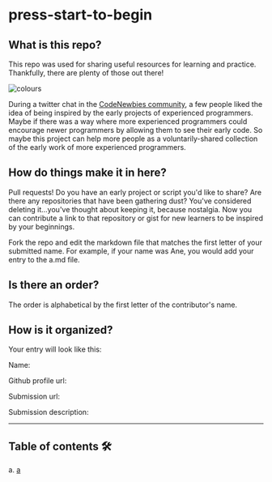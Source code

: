 # press-start-to-begin

## What is this repo?

This repo was used for sharing useful resources for learning and practice.
Thankfully, there are plenty of those out there!

![colours](https://raw.githubusercontent.com/chowdhurian/press-start-to-begin/master/assets/colours.gif)

During a twitter chat in the [CodeNewbies community](https://twitter.com/CodeNewbies), a few people liked the idea of being inspired by the early projects of experienced programmers.
Maybe if there was a way where more experienced programmers could encourage newer programmers by allowing them to see their early code.
So maybe this project can help more people as a voluntarily-shared collection of the early work of more experienced programmers.

## How do things make it in here?

Pull requests! Do you have an early project or script you'd like to share? Are there any repositories that have been gathering dust? You've considered deleting it...you've thought about keeping it, because nostalgia.
Now you can contribute a link to that repository or gist for new learners to be inspired by your beginnings.

Fork the repo and edit the markdown file that matches the first letter of your submitted name.
For example, if your name was Ane, you would add your entry to the a.md file.

## Is there an order?

The order is alphabetical by the first letter of the contributor's name.

## How is it organized?

Your entry will look like this:

Name:

Github profile url:

Submission url:

Submission description:

***

## Table of contents 🛠

a. [a](https://github.com/chowdhurian/press-start-to-begin/blob/master/a.md)
